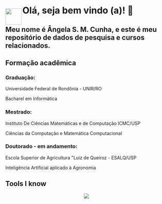 <img style = "margin-top: 50px" align="left" width="50px" src="https://imagens.usp.br/wp-content/uploads/ESALQ.jpg">

# Olá, seja bem vindo (a)! 👋
## Meu nome é Ângela S. M. Cunha, e este é meu repositório de dados de pesquisa e cursos relacionados.

## Formação acadêmica
### Graduação:
<p> Universidade Federal de Rondônia - UNIR/RO </p>
<p> Bacharel em Informática </p>

### Mestrado:
<p> Instituto De Ciências Matemáticas e de Computação ICMC/USP </p>
<p> Ciências da Computação e Matemática Computacional </p>

### Doutorado - em andamento:
<p> Escola Superior de Agricultura "Luiz de Queiroz - ESALQ/USP </p>
<p> Inteligência Artificial aplicado à Agronomia </p>

## Tools I know 
<p align="center">
  <a href="https://skillicons.dev">
    <img src="[![My Skills](https://skillicons.dev/icons?i=js,html,css,bootstrap,flask)](https://skillicons.dev)" />
  </a>
</p>
